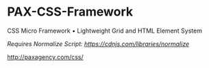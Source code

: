 # PAX-CSS-Framework
CSS Micro Framework • Lightweight Grid and HTML Element System

*Requires Normalize Script: https://cdnjs.com/libraries/normalize*

http://paxagency.com/css/



